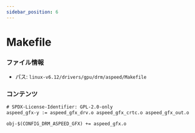 ```yaml
---
sidebar_position: 6
---
```

# Makefile

### ファイル情報

- パス: `linux-v6.12/drivers/gpu/drm/aspeed/Makefile`

### コンテンツ

```txt
# SPDX-License-Identifier: GPL-2.0-only
aspeed_gfx-y := aspeed_gfx_drv.o aspeed_gfx_crtc.o aspeed_gfx_out.o

obj-$(CONFIG_DRM_ASPEED_GFX) += aspeed_gfx.o

```
